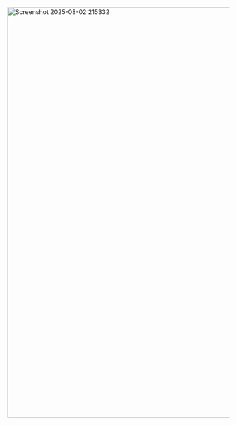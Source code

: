 <img width="1848" height="929" alt="Screenshot 2025-08-02 215332" src="https://github.com/user-attachments/assets/64c42a0b-cb09-4f79-9b3f-b8a5a0afd3c5" />
